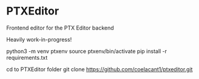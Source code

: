 # PTXEditor
Frontend editor for the PTX Editor backend

Heavily work-in-progress!

python3 -m venv ptxenv
source ptxenv/bin/activate
pip install -r requirements.txt


cd to PTXEditor folder
git clone https://github.com/coelacant1/ptxeditor.git
